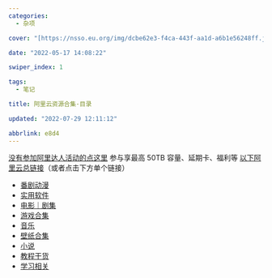 ```yaml
---
categories:
  - 杂项

cover: "[https://nsso.eu.org/img/dcbe62e3-f4ca-443f-aa1d-a6b1e56248ff.jpeg](https://nsso.eu.org/img/dcbe62e3-f4ca-443f-aa1d-a6b1e56248ff.jpeg)"

date: "2022-05-17 14:08:22"

swiper_index: 1

tags:
  - 笔记

title: 阿里云资源合集·目录

updated: "2022-07-29 12:11:12"

abbrlink: e8d4
---
```


[没有参加阿里达人活动的点这里](https://pages.aliyundrive.com/mobile-page/web/signup.html?code=593da19)
参与享最高 50TB 容量、延期卡、福利等
[以下阿里云总链接](https://www.aliyundrive.com/s/A9KV9RUEAYE)（或者点击下方单个链接）

- [番剧动漫](https://nicexl.eu.org/s/f4b6/)
- [实用软件](https://www.aliyundrive.com/s/uTyfNYK74sA)
- [电影｜剧集](https://nicexl.eu.org/s/9cd3/)
- [游戏合集](https://www.aliyundrive.com/s/5usAvg4wo3s)
- [音乐](https://www.aliyundrive.com/s/qM7YDYmv3LF)
- [壁纸合集](https://www.aliyundrive.com/s/brGEGZTvESD)
- [小说](https://www.aliyundrive.com/s/edZEuWL6Qyo)
- [教程干货](https://www.aliyundrive.com/s/d1CRerN9dNQ)
- [学习相关](https://www.aliyundrive.com/s/AXNubLfWQ7d)
